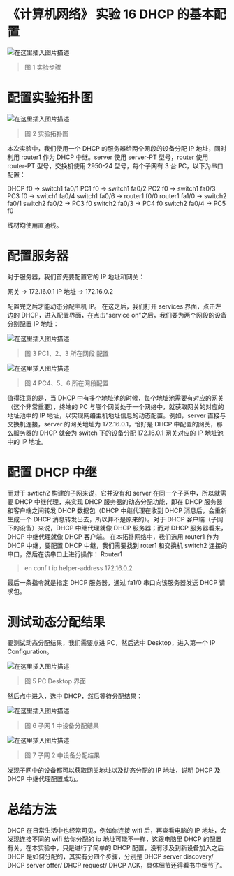 # 《计算机网络》 实验 16 DHCP 的基本配置

![在这里插入图片描述](https://img-blog.csdnimg.cn/5c0b1474de07404dacc2acb4a4837de9.png?x-oss-process=image/watermark,type_d3F5LXplbmhlaQ,shadow_50,text_Q1NETiBA5aSp5LiLNTkxMg==,size_20,color_FFFFFF,t_70,g_se,x_16)

> 图 1 实验步骤

# 配置实验拓扑图

![在这里插入图片描述](https://img-blog.csdnimg.cn/f37728a8fa0c4d7b8ea2536e6254cc00.png?x-oss-process=image/watermark,type_d3F5LXplbmhlaQ,shadow_50,text_Q1NETiBA5aSp5LiLNTkxMg==,size_20,color_FFFFFF,t_70,g_se,x_16)

> 图 2 实验拓扑图

本次实验中，我们使用一个 DHCP 的服务器给两个网段的设备分配 IP 地址，同时利用 router1 作为 DHCP 中继。server 使用 server-PT 型号，router 使用 router-PT 型号，交换机使用 2950-24 型号，每个子网有 3 台 PC，以下为串口配置：

DHCP f0 -> switch1 fa0/1
PC1 f0 -> switch1 fa0/2
PC2 f0 -> switch1 fa0/3
PC3 f0 -> switch1 fa0/4
switch1 fa0/6 -> router1 f0/0
router1 fa1/0 -> switch2 fa0/1
switch2 fa0/2 -> PC3 f0
switch2 fa0/3 -> PC4 f0
switch2 fa0/4 -> PC5 f0

线材均使用直通线。

# 配置服务器

对于服务器，我们首先要配置它的 IP 地址和网关：

网关 -> 172.16.0.1
IP 地址 -> 172.16.0.2

配置完之后才能动态分配主机 IP。
在这之后，我们打开 services 界面，点击左边的 DHCP，进入配置界面，在点击“service on”之后，我们要为两个网段的设备分别配置 IP 地址：

![在这里插入图片描述](https://img-blog.csdnimg.cn/667f8c8779a24c3c8545d24a526c9d4a.png?x-oss-process=image/watermark,type_d3F5LXplbmhlaQ,shadow_50,text_Q1NETiBA5aSp5LiLNTkxMg==,size_20,color_FFFFFF,t_70,g_se,x_16)

> 图 3 PC1、2、3 所在网段 配置

![在这里插入图片描述](https://img-blog.csdnimg.cn/1d2197fe9c5349ab9412dace73fdbea1.png?x-oss-process=image/watermark,type_d3F5LXplbmhlaQ,shadow_50,text_Q1NETiBA5aSp5LiLNTkxMg==,size_20,color_FFFFFF,t_70,g_se,x_16)

> 图 4 PC4、5、6 所在网段配置

值得注意的是，当 DHCP 中有多个地址池的时候，每个地址池需要有对应的网关（这个非常重要），终端的 PC 与哪个网关处于一个网络中，就获取网关的对应的地址池中的 IP 地址，以实现网络主机地址信息的动态配置。例如，server 直接与交换机连接，server 的网关地址为 172.16.0.1，恰好是 DHCP 中配置的网关，那么服务器的 DHCP 就会为 switch 下的设备分配 172.16.0.1 网关对应的 IP 地址池中的 IP 地址。

# 配置 DHCP 中继

而对于 swtich2 构建的子网来说，它并没有和 server 在同一个子网中，所以就需要 DHCP 中继代理，来实现 DHCP 服务器的动态分配功能，即在 DHCP 服务器和客户端之间转发 DHCP 数据包（DHCP 中继代理在收到 DHCP 消息后，会重新生成一个 DHCP 消息转发出去，所以并不是原来的）。对于 DHCP 客户端（子网下的设备）来说，DHCP 中继代理就像 DHCP 服务器；而对 DHCP 服务器看来，DHCP 中继代理就像 DHCP 客户端。
在本拓扑网络中，我们选用 router1 作为 DHCP 中继，要配置 DHCP 中继，我们需要找到 roter1 和交换机 switch2 连接的串口，然后在该串口上进行操作：
Router1

> en
> conf t
> ip helper-address 172.16.0.2

最后一条指令就是指定 DHCP 服务器，通过 fa1/0 串口向该服务器发送 DHCP 请求包。

# 测试动态分配结果

要测试动态分配结果，我们需要点进 PC，然后选中 Desktop，进入第一个 IP Configuration。

![在这里插入图片描述](https://img-blog.csdnimg.cn/46aab0841e4c4e66bed40c7e9929d714.png?x-oss-process=image/watermark,type_d3F5LXplbmhlaQ,shadow_50,text_Q1NETiBA5aSp5LiLNTkxMg==,size_20,color_FFFFFF,t_70,g_se,x_16)

> 图 5 PC Desktop 界面

然后点中进入，选中 DHCP，然后等待分配结果：

![在这里插入图片描述](https://img-blog.csdnimg.cn/6298fba208a64220852fc97aeeb00f0e.png?x-oss-process=image/watermark,type_d3F5LXplbmhlaQ,shadow_50,text_Q1NETiBA5aSp5LiLNTkxMg==,size_20,color_FFFFFF,t_70,g_se,x_16)

> 图 6 子网 1 中设备分配结果

![在这里插入图片描述](https://img-blog.csdnimg.cn/04313ed00c324524a197f8bfbe50e612.png?x-oss-process=image/watermark,type_d3F5LXplbmhlaQ,shadow_50,text_Q1NETiBA5aSp5LiLNTkxMg==,size_20,color_FFFFFF,t_70,g_se,x_16)

> 图 7 子网 2 中设备分配结果

发现子网中的设备都可以获取网关地址以及动态分配的 IP 地址，说明 DHCP 及 DHCP 中继代理配置成功。

# 总结方法

DHCP 在日常生活中也经常可见，例如你连接 wifi 后，再查看电脑的 IP 地址，会发现连接不同的 wifi 给你分配的 ip 地址可能不一样，这跟电脑里 DHCP 的配置有关。在本实验中，只是进行了简单的 DHCP 配置，没有涉及到新设备加入之后 DHCP 是如何分配的，其实有分四个步骤，分别是 DHCP server discovery/ DHCP server offer/ DHCP request/ DHCP ACK，具体细节还得看书中细节了。
